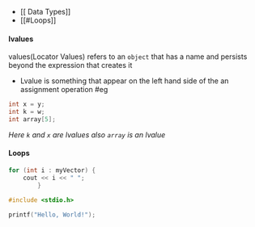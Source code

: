- [[ Data Types]]
- [[#Loops]]
#### lvalues
values(Locator Values) refers to an `object` that has a name and persists beyond the expression that creates it 
- Lvalue is something that appear on the left hand side of the an assignment operation
#eg
```cpp
int x = y;
int k = w;
int array[5];
```
*Here `k` and `x` are lvalues also `array` is an lvalue*

#### Loops
```cpp
for (int i : myVector) {
	cout << i << " "; 
		}

```

```c
#include <stdio.h>

printf("Hello, World!");
```